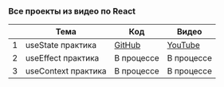 ### Все проекты из видео по React

|   | Тема                | Код                                          | Видео                                   |
|---|---------------------|----------------------------------------------|-----------------------------------------|
| 1 | useState практика   | [GitHub](./1.%20useState%20hook%20practice/) | [YouTube](https://youtu.be/xLwHGFN8AWQ) |
| 2 | useEffect практика  | В процессе                                   | В процессе                              |
| 3 | useContext практика | В процессе                                   | В процессе                              |